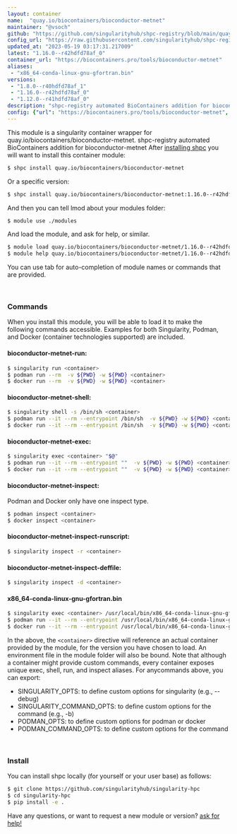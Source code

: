 ```yaml
---
layout: container
name:  "quay.io/biocontainers/bioconductor-metnet"
maintainer: "@vsoch"
github: "https://github.com/singularityhub/shpc-registry/blob/main/quay.io/biocontainers/bioconductor-metnet/container.yaml"
config_url: "https://raw.githubusercontent.com/singularityhub/shpc-registry/main/quay.io/biocontainers/bioconductor-metnet/container.yaml"
updated_at: "2023-05-19 03:17:31.217009"
latest: "1.16.0--r42hdfd78af_0"
container_url: "https://biocontainers.pro/tools/bioconductor-metnet"
aliases:
 - "x86_64-conda-linux-gnu-gfortran.bin"
versions:
 - "1.8.0--r40hdfd78af_1"
 - "1.16.0--r42hdfd78af_0"
 - "1.12.0--r41hdfd78af_0"
description: "shpc-registry automated BioContainers addition for bioconductor-metnet"
config: {"url": "https://biocontainers.pro/tools/bioconductor-metnet", "maintainer": "@vsoch", "description": "shpc-registry automated BioContainers addition for bioconductor-metnet", "latest": {"1.16.0--r42hdfd78af_0": "sha256:eb9f01336c518e8a4dcafbe416d8a6c460b5cc2cb105e2d7415e828e16bf9ae6"}, "tags": {"1.8.0--r40hdfd78af_1": "sha256:90a43429c6dc68809710f4143c22468b466b2f7c2d358ce3745944bfb6ab4682", "1.16.0--r42hdfd78af_0": "sha256:eb9f01336c518e8a4dcafbe416d8a6c460b5cc2cb105e2d7415e828e16bf9ae6", "1.12.0--r41hdfd78af_0": "sha256:c3fff91aabd2ce39209cc11a0dded6149b5e2df2bb2e27378419e227d181f626"}, "docker": "quay.io/biocontainers/bioconductor-metnet", "aliases": {"x86_64-conda-linux-gnu-gfortran.bin": "/usr/local/bin/x86_64-conda-linux-gnu-gfortran.bin"}}
---
```


This module is a singularity container wrapper for quay.io/biocontainers/bioconductor-metnet.
shpc-registry automated BioContainers addition for bioconductor-metnet
After [installing shpc](#install) you will want to install this container module:


```bash
$ shpc install quay.io/biocontainers/bioconductor-metnet
```

Or a specific version:

```bash
$ shpc install quay.io/biocontainers/bioconductor-metnet:1.16.0--r42hdfd78af_0
```

And then you can tell lmod about your modules folder:

```bash
$ module use ./modules
```

And load the module, and ask for help, or similar.

```bash
$ module load quay.io/biocontainers/bioconductor-metnet/1.16.0--r42hdfd78af_0
$ module help quay.io/biocontainers/bioconductor-metnet/1.16.0--r42hdfd78af_0
```

You can use tab for auto-completion of module names or commands that are provided.

<br>

### Commands

When you install this module, you will be able to load it to make the following commands accessible.
Examples for both Singularity, Podman, and Docker (container technologies supported) are included.

#### bioconductor-metnet-run:

```bash
$ singularity run <container>
$ podman run --rm  -v ${PWD} -w ${PWD} <container>
$ docker run --rm  -v ${PWD} -w ${PWD} <container>
```

#### bioconductor-metnet-shell:

```bash
$ singularity shell -s /bin/sh <container>
$ podman run --it --rm --entrypoint /bin/sh  -v ${PWD} -w ${PWD} <container>
$ docker run --it --rm --entrypoint /bin/sh  -v ${PWD} -w ${PWD} <container>
```

#### bioconductor-metnet-exec:

```bash
$ singularity exec <container> "$@"
$ podman run --it --rm --entrypoint ""  -v ${PWD} -w ${PWD} <container> "$@"
$ docker run --it --rm --entrypoint ""  -v ${PWD} -w ${PWD} <container> "$@"
```

#### bioconductor-metnet-inspect:

Podman and Docker only have one inspect type.

```bash
$ podman inspect <container>
$ docker inspect <container>
```

#### bioconductor-metnet-inspect-runscript:

```bash
$ singularity inspect -r <container>
```

#### bioconductor-metnet-inspect-deffile:

```bash
$ singularity inspect -d <container>
```


#### x86_64-conda-linux-gnu-gfortran.bin

```bash
$ singularity exec <container> /usr/local/bin/x86_64-conda-linux-gnu-gfortran.bin
$ podman run --it --rm --entrypoint /usr/local/bin/x86_64-conda-linux-gnu-gfortran.bin   -v ${PWD} -w ${PWD} <container> -c " $@"
$ docker run --it --rm --entrypoint /usr/local/bin/x86_64-conda-linux-gnu-gfortran.bin   -v ${PWD} -w ${PWD} <container> -c " $@"
```



In the above, the `<container>` directive will reference an actual container provided
by the module, for the version you have chosen to load. An environment file in the
module folder will also be bound. Note that although a container
might provide custom commands, every container exposes unique exec, shell, run, and
inspect aliases. For anycommands above, you can export:

 - SINGULARITY_OPTS: to define custom options for singularity (e.g., --debug)
 - SINGULARITY_COMMAND_OPTS: to define custom options for the command (e.g., -b)
 - PODMAN_OPTS: to define custom options for podman or docker
 - PODMAN_COMMAND_OPTS: to define custom options for the command

<br>

### Install

You can install shpc locally (for yourself or your user base) as follows:

```bash
$ git clone https://github.com/singularityhub/singularity-hpc
$ cd singularity-hpc
$ pip install -e .
```

Have any questions, or want to request a new module or version? [ask for help!](https://github.com/singularityhub/singularity-hpc/issues)